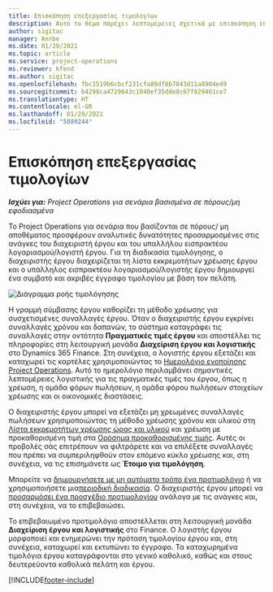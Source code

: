```yaml
---
title: Επισκόπηση επεξεργασίας τιμολογίων
description: Αυτό το θέμα παρέχει λεπτομέρειες σχετικά με επισκόπηση επεξεργασίας τιμολογίων στο Project Operations για σενάρια που βασίζονται σε πόρους/ μη αποθέματος.
author: sigitac
manager: Annbe
ms.date: 01/29/2021
ms.topic: article
ms.service: project-operations
ms.reviewer: kfend
ms.author: sigitac
ms.openlocfilehash: fbc1519b6cbcf231cfa89df8b7843d11a8904e49
ms.sourcegitcommit: b4298ca4729643c1040ef35dde8c67f829461ce7
ms.translationtype: HT
ms.contentlocale: el-GR
ms.lasthandoff: 01/29/2021
ms.locfileid: "5089244"
---
```

# <a name="invoicing-process-overview"></a>Επισκόπηση επεξεργασίας τιμολογίων

_**Ισχύει για:** Project Operations για σενάρια βασισμένα σε πόρους/μη εφοδιασμένα_

Το Project Operations για σενάρια που βασίζονται σε πόρους/ μη αποθέματος προσφέρουν αναλυτικές δυνατότητες προσαρμοσμένες στις ανάγκες του διαχειριστή έργου και του υπαλλήλου εισπρακτέου λογαριασμού/λογιστή έργου. Για τη διαδικασία τιμολόγησης, ο διαχειριστής έργου διαχειρίζεται τη λίστα εκκρεμοτήτων χρέωσης έργου και ο υπάλληλος εισπρακτέου λογαριασμού/λογιστής έργου δημιουργεί ένα συμβατό και ακριβές έγγραφο τιμολογίου με βάση τον πελάτη.

![Διάγραμμα ροής τιμολόγησης](./media/invoicing-flow.png)

Η γραμμή σύμβασης έργου καθορίζει τη μέθοδο χρέωσης για συσχετισμένες συναλλαγές έργου. Όταν ο διαχειριστής έργου εγκρίνει συναλλαγές χρόνου και δαπανών, το σύστημα καταγράφει τις συναλλαγές στην οντότητα **Πραγματικές τιμές έργου** και αποστέλλει τις πληροφορίες στη λειτουργική μονάδα **Διαχείριση έργου και λογιστικής** στο Dynamics 365 Finance. Στη συνέχεια, ο λογιστής έργου εξετάζει και καταχωρεί τις καρτέλες χρησιμοποιώντας το [Ημερολόγιο ενοποίησης Project Operations](../project-accounting/project-operations-integration-journal.md). Αυτό το ημερολόγιο περιλαμβάνει σημαντικές λεπτομέρειες λογιστικής για τις πραγματικές τιμές του έργου, όπως η χρέωση, η ομάδα φόρων πωλήσεων, η ομάδα φόρου πωλήσεων στοιχείων χρέωσης και οι οικονομικές διαστάσεις.

Ο διαχειριστής έργου μπορεί να εξετάζει μη χρεωμένες συναλλαγές πωλήσεων χρησιμοποιώντας τη μέθοδο χρέωσης χρόνου και υλικού στη [Λίστα εκκρεμοτήτων χρέωσης ώρας και υλικού](../proforma-invoicing/manage-billing-backlog.md#time-and-material-billing-backlog) και χρέωση με προκαθορισμένη τιμή στα [Ορόσημα προκαθορισμένης τιμής](../proforma-invoicing/manage-billing-backlog.md#fixed-price-milestones). Αυτές οι προβολές σάς επιτρέπουν να φιλτράρετε και να επιλέξετε συναλλαγές που πρέπει να συμπεριληφθούν στον επόμενο κύκλο χρέωσης και, στη συνέχεια, να τις επισημάνετε ως **Έτοιμο για τιμολόγηση**.

Μπορείτε να [δημιουργήσετε με μη αυτόματο τρόπο ένα προτιμολόγιο](../proforma-invoicing/create-manual-proforma-invoice.md) ή να χρησιμοποιήσετε μια[περιοδική διαδικασία](../proforma-invoicing/configure-automated-invoice-creation.md). Ο διαχειριστής έργου μπορεί να [προσαρμόσει ένα προσχέδιο προτιμολογίου](../proforma-invoicing/manage-proforma-invoice.md) ανάλογα με τις ανάγκες και, στη συνέχεια, να το επιβεβαιώσει.

Το επιβεβαιωμένο προτιμολόγιο αποστέλλεται στη λειτουργική μονάδα **Διαχείριση έργου και λογιστικής** στο Finance. Ο λογιστής έργου μορφοποιεί και ενημερώνει την πρόταση τιμολογίου έργου και, στη συνέχεια, καταχωρεί και εκτυπώνει το έγγραφο. Τα καταχωρημένα τιμολόγια έργου καταγράφονται στο γενικό καθολικό, καθώς και στους δευτερεύοντα καθολικά πελάτη και έργου.


[!INCLUDE[footer-include](../includes/footer-banner.md)]